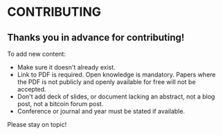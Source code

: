 # CONTRIBUTING

## Thanks you in advance for contributing!

To add new content:

* Make sure it doesn't already exist.
* Link to PDF is required. Open knowledge is mandatory. Papers where the PDF is not publicly and openly available for free will not be accepted.
* Don't add deck of slides, or document lacking an abstract, not a blog post, not a bitcoin forum post.
* Conference or journal and year must be stated if available.

Please stay on topic!

